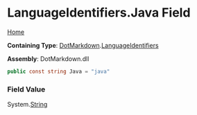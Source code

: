 # LanguageIdentifiers\.Java Field

[Home](../../../README.md)

**Containing Type**: [DotMarkdown](../../README.md)\.[LanguageIdentifiers](../README.md)

**Assembly**: DotMarkdown\.dll

```csharp
public const string Java = "java"
```

### Field Value

System\.[String](https://docs.microsoft.com/en-us/dotnet/api/system.string)